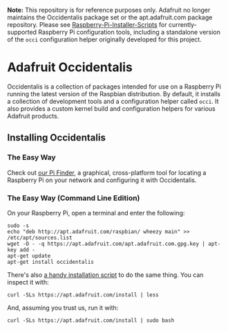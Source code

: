 **Note:** This repository is for reference purposes only.  Adafruit no longer
maintains the Occidentalis package set or the apt.adafruit.com package
repository.  Please see [Raspberry-Pi-Installer-Scripts](rpi-scripts) for
currently-supported Raspberry Pi configuration tools, including a standalone
version of the `occi` configuration helper originally developed for this
project.

# Adafruit Occidentalis

Occidentalis is a collection of packages intended for use on a Raspberry Pi
running the latest version of the Raspbian distribution.  By default, it
installs a collection of development tools and a configuration helper called
`occi`.  It also provides a custom kernel build and configuration helpers for
various Adafruit products.

## Installing Occidentalis

### The Easy Way

Check out [our Pi Finder][finder], a graphical, cross-platform tool for
locating a Raspberry Pi on your network and configuring it with Occidentalis.

### The Easy Way (Command Line Edition)

On your Raspberry Pi, open a terminal and enter the following:

```
sudo -s
echo "deb http://apt.adafruit.com/raspbian/ wheezy main" >> /etc/apt/sources.list
wget -O - -q https://apt.adafruit.com/apt.adafruit.com.gpg.key | apt-key add -
apt-get update
apt-get install occidentalis
```

There's also [a handy installation script][install.sh] to do the same thing.  You can
inspect it with:

```
curl -SLs https://apt.adafruit.com/install | less
```

And, assuming you trust us, run it with:

```
curl -SLs https://apt.adafruit.com/install | sudo bash
```

[install.sh]: https://github.com/adafruit/Adafruit-Occidentalis/blob/master/install.sh
[finder]: https://github.com/adafruit/Adafruit-Pi-Finder
[rpi-scripts]: https://github.com/adafruit/Raspberry-Pi-Installer-Scripts

